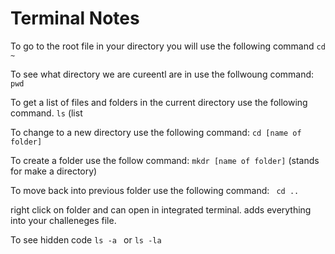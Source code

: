 # Terminal Notes

To go to the root file in your directory you will use the following command
` cd ~ `

To see what directory we are cureentl are in use the follwoung command: 
` pwd `

To get a list of files and folders in the current directory use the following command. 
` ls ` (list

To change to a new  directory use the following command: 
` cd [name of folder] `

To create a folder use the follow command: 
`mkdr [name of folder]` (stands for make a directory)


To move back into previous folder use the following command: 
` cd ..`

right click on folder and can open in integrated terminal. adds everything into your challeneges file. 

To see hidden code `ls -a ` or `ls -la`